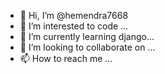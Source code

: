 - 👋 Hi, I’m @hemendra7668
- 👀 I’m interested to code ...
- 🌱 I’m currently learning  django...
- 💞️ I’m looking to collaborate on ...
- 📫 How to reach me ...

<!---
hemendra7668/hemendra7668 is a ✨ special ✨ repository because its `README.md` (this file) appears on your GitHub profile.
You can click the Preview link to take a look at your changes.
--->
